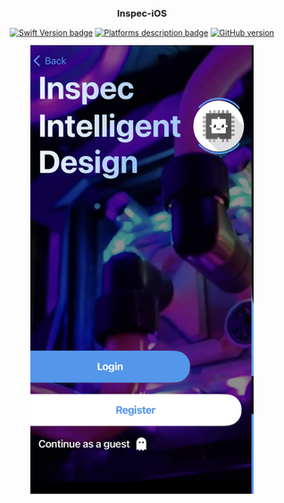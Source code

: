 <div align="center">
 
### Inspec-iOS
 
[![Swift Version badge](https://img.shields.io/badge/Swift-5.7.1-orange.svg)](https://shields.io/)
[![Platforms description badge](https://img.shields.io/badge/Platform-iOS-blue.svg)](https://shields.io/)
[![GitHub version](https://badge.fury.io/gh/jcook03266%2FBasin.svg)](https://badge.fury.io/gh/jcook03266%2FBasin)
 
 </div>
 
<p align="center">
<img src="https://github.com/jcook03266/Inspec-iOS/blob/Master/Resources/Repo-Hero.jpg" width = "400" align ="center">
</p>
